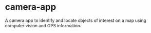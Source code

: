# camera-app
A camera app to identify and locate objects of interest on a map using computer vision and GPS information.
